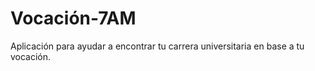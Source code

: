 Vocación-7AM
============

Aplicación para ayudar a encontrar tu carrera universitaria en base a tu vocación.
